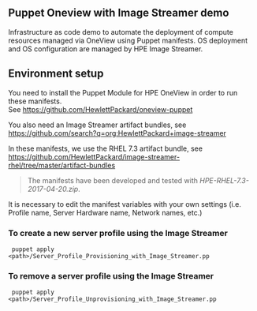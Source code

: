## Puppet Oneview with Image Streamer demo

Infrastructure as code demo to automate the deployment of compute resources managed via OneView using Puppet manifests.
OS deployment and OS configuration are managed by HPE Image Streamer.   

   
## Environment setup

You need to install the Puppet Module for HPE OneView in order to run these manifests.    
See https://github.com/HewlettPackard/oneview-puppet 

You also need an Image Streamer artifact bundles, see https://github.com/search?q=org:HewlettPackard+image-streamer   

In these manifests, we use the RHEL 7.3 artifact bundle, see https://github.com/HewlettPackard/image-streamer-rhel/tree/master/artifact-bundles   

>The manifests have been developed and tested with *HPE-RHEL-7.3-2017-04-20.zip*.

It is necessary to edit the manifest variables with your own settings (i.e. Profile name, Server Hardware name, Network names, etc.)

### To create a new server profile using the Image Streamer
` puppet apply <path>/Server_Profile_Provisioning_with_Image_Streamer.pp` 

### To remove a server profile using the Image Streamer
` puppet apply <path>/Server_Profile_Unprovisioning_with_Image_Streamer.pp` 
